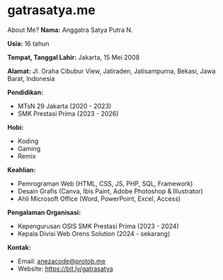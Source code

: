 # gatrasatya.me

About Me?
**Nama:** Anggatra Satya Putra N.

**Usia:** 16 tahun

**Tempat, Tanggal Lahir:** Jakarta, 15 Mei 2008

**Alamat:** Jl. Graha Cibubur View, Jatiraden, Jatisampurna, Bekasi, Jawa Barat, Indonesia

**Pendidikan:**
- MTsN 29 Jakarta (2020 - 2023)
- SMK Prestasi Prima (2023 - 2026)

**Hobi:**
- Koding
- Gaming
- Remix

**Keahlian:**
- Pemrograman Web (HTML, CSS, JS, PHP, SQL, Framework)
- Desain Grafis (Canva, Ibis Paint, Adobe Photoshop & Illustrator)
- Ahli Microsoft Office (Word, PowerPoint, Excel, Access)

**Pengalaman Organisasi:**
- Kepengurusan OSIS SMK Prestasi Prima (2023 - 2024)
- Kepala Divisi Web Orens Solution (2024 - sekarang)

**Kontak:**
- Email: anezacode@protob.me
- Website: https://bit.ly/gatrasatya
